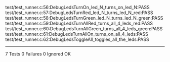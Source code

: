 test/test_runner.c:56:DebugLedsTurnOn_led_N_turns_on_led_N:PASS
test/test_runner.c:57:DebugLedsTurnRed_led_N_turns_led_N_red:PASS
test/test_runner.c:58:DebugLedsTurnGreen_led_N_turns_led_N_green:PASS
test/test_runner.c:59:DebugLedsTurnAllRed_turns_all_4_leds_red:PASS
test/test_runner.c:60:DebugLedsTurnAllGreen_turns_all_4_leds_green:PASS
test/test_runner.c:61:DebugLedsTurnAllOn_turns_on_all_4_leds:PASS
test/test_runner.c:62:DebugLedsToggleAll_toggles_all_the_leds:PASS

-----------------------
7 Tests 0 Failures 0 Ignored 
OK
